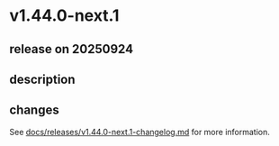 # v1.44.0-next.1

## release on 20250924
## description
## changes
See <a href="https://github.com/backstage/backstage/blob/master/docs/releases/v1.44.0-next.1-changelog.md">docs/releases/v1.44.0-next.1-changelog.md</a> for more information.

